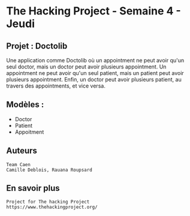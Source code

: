 # The Hacking Project - Semaine 4 - Jeudi #

## Projet : Doctolib ##

Une application comme Doctolib où un appointment ne peut avoir qu'un seul doctor, mais un doctor peut avoir plusieurs appointment. Un appointment ne peut avoir qu'un seul patient, mais un patient peut avoir plusieurs appointment. Enfin, un doctor peut avoir plusieurs patient, au travers des appointments, et vice versa.

## Modèles : ##

*  Doctor
*  Patient
*  Appoitment

## Auteurs ##

    Team Caen
    Camille Deblois, Rauana Roupsard

## En savoir plus ##

    Project for The hacking Project
    https://www.thehackingproject.org/
